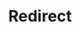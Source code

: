 ﻿---
layout: src/layouts/Redirect.astro
title: Redirect
redirect: https://yamldoc.liuyan.wang/docs/deployments/azure/running-azure-powershell/configuring-the-version-of-the-azure-powershell-modules
pubDate:  2023-01-01
navSearch: false
navSitemap: false
navMenu: false
---
